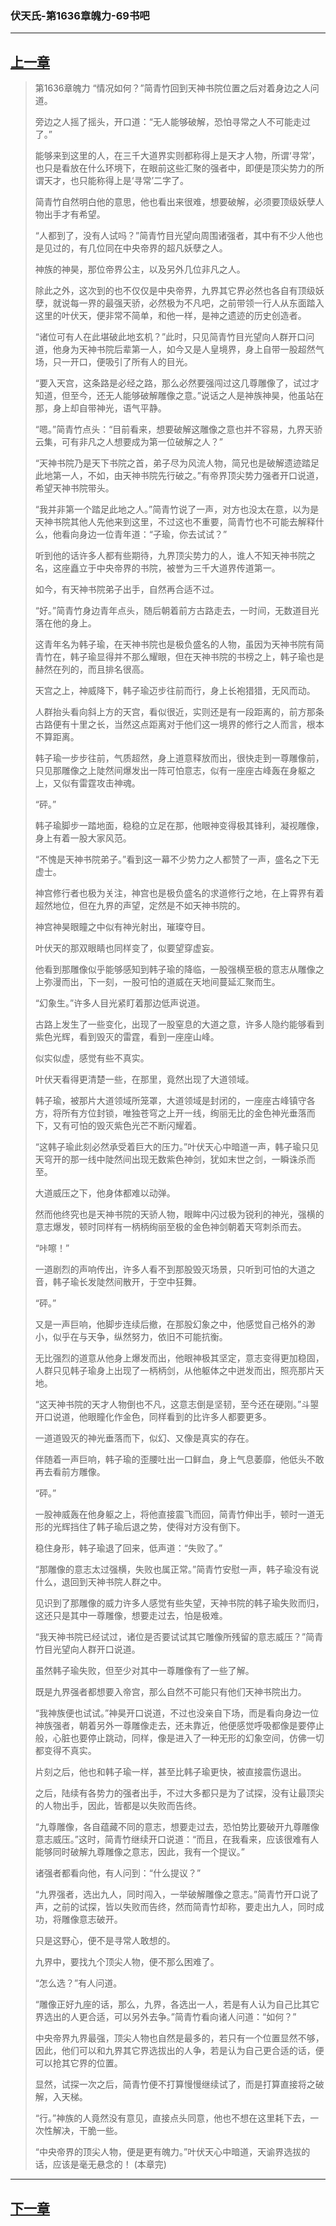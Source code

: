 ### 伏天氏-第1636章魄力-69书吧

--------
[上一章](./2851df44d2a94609c479885f66262813.md)
--------


>
>
>
>第1636章魄力
>“情况如何？”简青竹回到天神书院位置之后对着身边之人问道。
>
>旁边之人摇了摇头，开口道：“无人能够破解，恐怕寻常之人不可能走过了。”
>
>能够来到这里的人，在三千大道界实则都称得上是天才人物，所谓‘寻常’，也只是看放在什么环境下，在眼前这些汇聚的强者中，即便是顶尖势力的所谓天才，也只能称得上是‘寻常’二字了。
>
>简青竹自然明白他的意思，他也看出来很难，想要破解，必须要顶级妖孽人物出手才有希望。
>
>“人都到了，没有人试吗？”简青竹目光望向周围诸强者，其中有不少人他也是见过的，有几位同在中央帝界的超凡妖孽之人。
>
>神族的神昊，那位帝界公主，以及另外几位非凡之人。
>
>除此之外，这次到的也不仅仅是中央帝界，九界其它界必然也各自有顶级妖孽，就说每一界的最强天骄，必然极为不凡吧，之前带领一行人从东面踏入这里的叶伏天，便非常不简单，和他一样，是神之遗迹的历史创造者。
>
>“诸位可有人在此堪破此地玄机？”此时，只见简青竹目光望向人群开口问道，他身为天神书院后辈第一人，如今又是人皇境界，身上自带一股超然气场，只一开口，便吸引了所有人的目光。
>
>“要入天宫，这条路是必经之路，那么必然要强闯过这几尊雕像了，试过才知道，但至今，还无人能够破解雕像之意。”说话之人是神族神昊，他虽站在那，身上却自带神光，语气平静。
>
>“嗯。”简青竹点头：“目前看来，想要破解这雕像之意也并不容易，九界天骄云集，可有非凡之人想要成为第一位破解之人？”
>
>“天神书院乃是天下书院之首，弟子尽为风流人物，简兄也是破解遗迹踏足此地第一人，不如，由天神书院先行破之。”有帝界顶尖势力强者开口说道，希望天神书院带头。
>
>“我并非第一个踏足此地之人。”简青竹说了一声，对方也没太在意，以为是天神书院其他人先他来到这里，不过这也不重要，简青竹也不可能去解释什么，他看向身边一位青年道：“子瑜，你去试试？”
>
>听到他的话许多人都有些期待，九界顶尖势力的人，谁人不知天神书院之名，这座矗立于中央帝界的书院，被誉为三千大道界传道第一。
>
>如今，有天神书院弟子出手，自然再合适不过。
>
>“好。”简青竹身边青年点头，随后朝着前方古路走去，一时间，无数道目光落在他的身上。
>
>这青年名为韩子瑜，在天神书院也是极负盛名的人物，虽因为天神书院有简青竹在，韩子瑜显得并不那么耀眼，但在天神书院的书榜之上，韩子瑜也是赫然在列的，而且排名很高。
>
>天宫之上，神威降下，韩子瑜迈步往前而行，身上长袍猎猎，无风而动。
>
>人群抬头看向斜上方的天宫，看似很近，实则还是有一段距离的，前方那条古路便有十里之长，当然这点距离对于他们这一境界的修行之人而言，根本不算距离。
>
>韩子瑜一步步往前，气质超然，身上道意释放而出，很快走到一尊雕像前，只见那雕像之上陡然间爆发出一阵可怕意志，似有一座座古峰轰在身躯之上，又似有雷霆攻击神魂。
>
>“砰。”
>
>韩子瑜脚步一踏地面，稳稳的立足在那，他眼神变得极其锋利，凝视雕像，身上有着一股大家风范。
>
>“不愧是天神书院弟子。”看到这一幕不少势力之人都赞了一声，盛名之下无虚士。
>
>神宫修行者也极为关注，神宫也是极负盛名的求道修行之地，在上霄界有着超然地位，但在九界的声望，定然是不如天神书院的。
>
>神宫神昊眼瞳之中似有神光射出，璀璨夺目。
>
>叶伏天的那双眼睛也同样变了，似要望穿虚妄。
>
>他看到那雕像似乎能够感知到韩子瑜的降临，一股强横至极的意志从雕像之上弥漫而出，下一刻，一股可怕的道威在天地间蔓延汇聚而生。
>
>“幻象生。”许多人目光紧盯着那边低声说道。
>
>古路上发生了一些变化，出现了一股窒息的大道之意，许多人隐约能够看到紫色光辉，看到毁灭的雷霆，看到一座座山峰。
>
>似实似虚，感觉有些不真实。
>
>叶伏天看得更清楚一些，在那里，竟然出现了大道领域。
>
>韩子瑜，被那片大道领域所笼罩，大道领域是封闭的，一座座古峰镇守各方，将所有方位封锁，唯独苍穹之上开一线，绚丽无比的金色神光垂落而下，又有可怕的毁灭紫色光芒不断闪耀着。
>
>“这韩子瑜此刻必然承受着巨大的压力。”叶伏天心中暗道一声，韩子瑜只见天穹开的那一线中陡然间出现无数紫色神剑，犹如末世之剑，一瞬诛杀而至。
>
>大道威压之下，他身体都难以动弹。
>
>然而他终究也是天神书院的天骄人物，眼眸中闪过极为锐利的神光，强横的意志爆发，顿时同样有一柄柄绚丽至极的金色神剑朝着天穹刺杀而去。
>
>“咔嚓！”
>
>一道剧烈的声响传出，许多人看不到那股毁灭场景，只听到可怕的大道之音，韩子瑜长发陡然间散开，于空中狂舞。
>
>“砰。”
>
>又是一声巨响，他脚步连续后撤，在那股幻象之中，他感觉自己格外的渺小，似乎在与天争，纵然努力，依旧不可能抗衡。
>
>无比强烈的道意从他身上爆发而出，他眼神极其坚定，意志变得更加稳固，人群只见韩子瑜身上出现了一柄柄剑，从他躯体之中迸发而出，照亮那片天地。
>
>“这天神书院的天才人物倒也不凡，这意志倒是坚韧，至今还在硬刚。”斗曌开口说道，他眼瞳化作金色，同样看到的比许多人都要更多。
>
>一道道毁灭的神光垂落而下，似幻、又像是真实的存在。
>
>伴随着一声巨响，韩子瑜的歪腰吐出一口鲜血，身上气息萎靡，他低头不敢再去看前方雕像。
>
>“砰。”
>
>一股神威轰在他身躯之上，将他直接震飞而回，简青竹伸出手，顿时一道无形的光辉挡住了韩子瑜后退之势，使得对方没有倒下。
>
>稳住身形，韩子瑜退了回来，低声道：“失败了。”
>
>“那雕像的意志太过强横，失败也属正常。”简青竹安慰一声，韩子瑜没有说什么，退回到天神书院人群之中。
>
>见识到了那雕像的威力许多人感觉有些失望，天神书院的韩子瑜失败而归，这还只是其中一尊雕像，想要走过去，怕是极难。
>
>“我天神书院已经试过，诸位是否要试试其它雕像所残留的意志威压？”简青竹目光望向人群开口说道。
>
>虽然韩子瑜失败，但至少对其中一尊雕像有了一些了解。
>
>既是九界强者都想要入帝宫，那么自然不可能只有他们天神书院出力。
>
>“我神族便也试试。”神昊开口说道，不过也没亲自下场，而是看向身边一位神族强者，朝着另外一尊雕像走去，还未靠近，他便感觉呼吸都像是要停止般，心脏也要停止跳动，同样，像是进入了一种无形的幻象空间，仿佛一切都变得不真实。
>
>片刻之后，他也和韩子瑜一样，甚至比韩子瑜更快，被直接震伤退出。
>
>之后，陆续有各势力的强者出手，不过大多都只是为了试探，没有让最顶尖的人物出手，因此，皆都是以失败而告终。
>
>“九尊雕像，各自蕴藏不同的意志，想要走过去，恐怕势比要破开九尊雕像意志威压。”这时，简青竹继续开口说道：“而且，在我看来，应该很难有人能够同时破解九尊雕像之意志，因此，我有一个提议。”
>
>诸强者都看向他，有人问到：“什么提议？”
>
>“九界强者，选出九人，同时闯入，一举破解雕像之意志。”简青竹开口说了声，之前的试探，皆以失败而告终，然而简青竹却称，要走出九人，同时成功，将雕像意志破开。
>
>只是这野心，便不是寻常人敢想的。
>
>九界中，要找九个顶尖人物，便不那么困难了。
>
>“怎么选？”有人问道。
>
>“雕像正好九座的话，那么，九界，各选出一人，若是有人认为自己比其它界选出的人更合适，可以另外去争。”简青竹看向诸人问道：“如何？”
>
>中央帝界九界最强，顶尖人物也自然是最多的，若只有一个位置显然不够，因此，他们可以和九界其它界选拔出的人争，若是认为自己更合适的话，便可以抢其它界的位置。
>
>显然，试探一次之后，简青竹便不打算慢慢继续试了，而是打算直接将之破解，入天梯。
>
>“行。”神族的人竟然没有意见，直接点头同意，他也不想在这里耗下去，一次性解决，干脆一些。
>
>“中央帝界的顶尖人物，便是更有魄力。”叶伏天心中暗道，天谕界选拔的话，应该是毫无悬念的！
>(本章完)
>
>

--------
[下一章](./63e29c1dab9df82ebcd42d01f1324fe0.md)
--------
